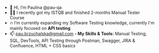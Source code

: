- 👋 Hi, I’m Paulina @pau-qa
- 👩‍💼 I recently got my ISTQB and finished 2-months Manual Tester Course
- 🔥 I’m currently expanding my Software Testing knowledge, currently I'm mainly focused on **API testing** 
- 📫 pau.brzuchalska@gmail.com
**- My Skills & Tools:** Manual Testing, SQL, DevTools, API Testing through Postman, Swagger, JIRA & Confluence, HTML + CSS basics



<!---
pau-qa/pau-qa is a ✨ special ✨ repository because its `README.md` (this file) appears on your GitHub profile.
You can click the Preview link to take a look at your changes.
--->
